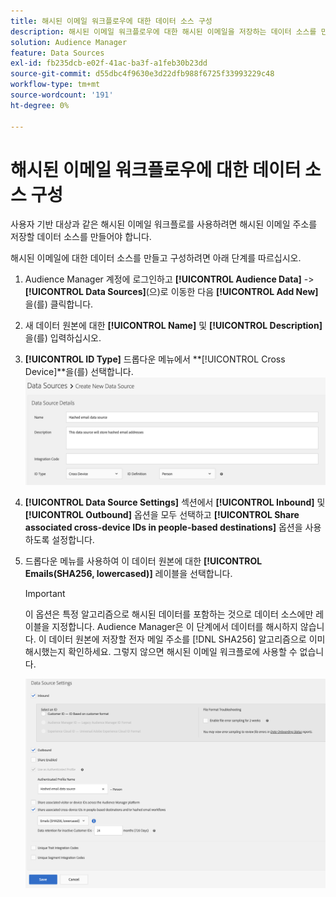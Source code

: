 ```yaml
---
title: 해시된 이메일 워크플로우에 대한 데이터 소스 구성
description: 해시된 이메일 워크플로우에 대한 해시된 이메일을 저장하는 데이터 소스를 만드는 방법을 알아봅니다.
solution: Audience Manager
feature: Data Sources
exl-id: fb235dcb-e02f-41ac-ba3f-a1feb30b23dd
source-git-commit: d55dbc4f9630e3d22dfb988f6725f33993229c48
workflow-type: tm+mt
source-wordcount: '191'
ht-degree: 0%

---
```


# 해시된 이메일 워크플로우에 대한 데이터 소스 구성

사용자 기반 대상과 같은 해시된 이메일 워크플로를 사용하려면 해시된 이메일 주소를 저장할 데이터 소스를 만들어야 합니다.

해시된 이메일에 대한 데이터 소스를 만들고 구성하려면 아래 단계를 따르십시오.

1. Audience Manager 계정에 로그인하고 **[!UICONTROL Audience Data]** -> **[!UICONTROL Data Sources]**(으)로 이동한 다음 **[!UICONTROL Add New]**&#x200B;을(를) 클릭합니다.
1. 새 데이터 원본에 대한 **[!UICONTROL Name]** 및 **[!UICONTROL Description]**&#x200B;을(를) 입력하십시오.
1. **[!UICONTROL ID Type]** 드롭다운 메뉴에서 **[!UICONTROL Cross Device]**을(를) 선택합니다.
   ![데이터 원본 세부 정보 섹션을 보여 주는 Audience Manager UI 이미지입니다.](../features/assets/create-hashed-email-data-source.png)
1. **[!UICONTROL Data Source Settings]** 섹션에서 **[!UICONTROL Inbound]** 및 **[!UICONTROL Outbound]** 옵션을 모두 선택하고 **[!UICONTROL Share associated cross-device IDs in people-based destinations]** 옵션을 사용하도록 설정합니다.
1. 드롭다운 메뉴를 사용하여 이 데이터 원본에 대한 **[!UICONTROL Emails(SHA256, lowercased)]** 레이블을 선택합니다.

   >[!IMPORTANT]
   >
   >이 옵션은 특정 알고리즘으로 해시된 데이터를 포함하는 것으로 데이터 소스에만 레이블을 지정합니다. Audience Manager은 이 단계에서 데이터를 해시하지 않습니다. 이 데이터 원본에 저장할 전자 메일 주소를 [!DNL SHA256] 알고리즘으로 이미 해시했는지 확인하세요. 그렇지 않으면 해시된 이메일 워크플로에 사용할 수 없습니다.

   ![데이터 원본 설정 섹션을 보여 주는 Audience Manager UI 이미지입니다.](../features/assets/data-source-settings.png)
